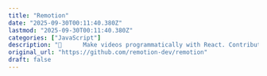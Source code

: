 ```yaml
---
title: "Remotion"
date: "2025-09-30T00:11:40.380Z"
lastmod: "2025-09-30T00:11:40.380Z"
categories: ["JavaScript"]
description: "🎥      Make videos programmatically with React. Contribute to remotion-dev/remotion development by creating an account on GitHub."
original_url: "https://github.com/remotion-dev/remotion"
draft: false
---
```

